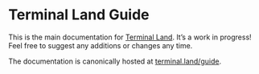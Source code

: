# Terminal Land Guide

This is the main documentation for [Terminal Land](https://terminal.land). It’s a work in progress! Feel free to suggest any additions or changes any time.

The documentation is canonically hosted at [terminal.land/guide](https://terminal.land/guide/).
